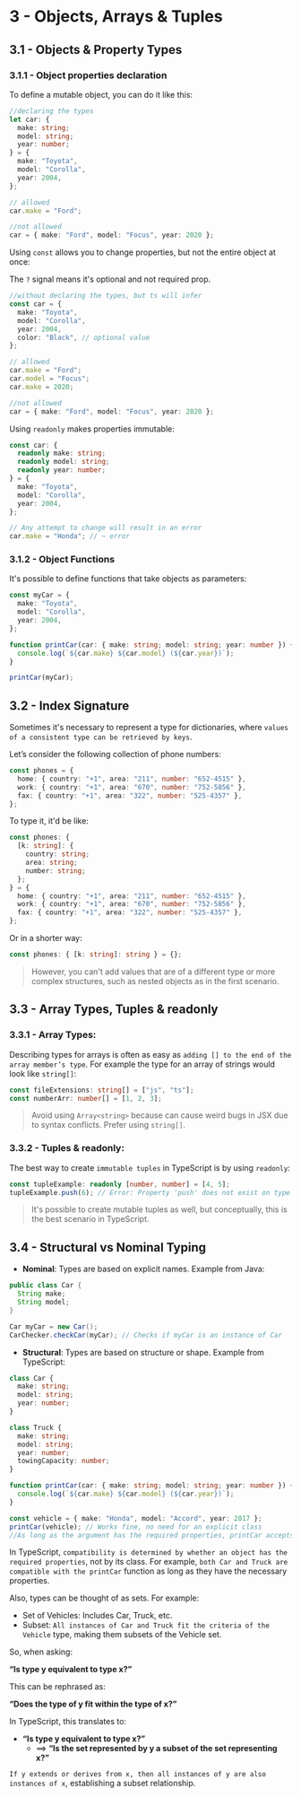 # 3 - Objects, Arrays & Tuples

## 3.1 - Objects & Property Types

### 3.1.1 - Object properties declaration

To define a mutable object, you can do it like this:

```ts
//declaring the types
let car: {
  make: string;
  model: string;
  year: number;
} = {
  make: "Toyota",
  model: "Corolla",
  year: 2004,
};

// allowed
car.make = "Ford";

//not allowed
car = { make: "Ford", model: "Focus", year: 2020 };
```

Using `const` allows you to change properties, but not the entire object at once:

The `?` signal means it's optional and not required prop.

```ts
//without declaring the types, but ts will infer
const car = {
  make: "Toyota",
  model: "Corolla",
  year: 2004,
  color: "Black", // optional value
};

// allowed
car.make = "Ford";
car.model = "Focus";
car.make = 2020;

//not allowed
car = { make: "Ford", model: "Focus", year: 2020 };
```

Using `readonly` makes properties immutable:

```ts
const car: {
  readonly make: string;
  readonly model: string;
  readonly year: number;
} = {
  make: "Toyota",
  model: "Corolla",
  year: 2004,
};

// Any attempt to change will result in an error
car.make = "Honda"; // ~ error
```

### 3.1.2 - Object Functions

It's possible to define functions that take objects as parameters:

```ts
const myCar = {
  make: "Toyota",
  model: "Corolla",
  year: 2004,
};

function printCar(car: { make: string; model: string; year: number }) {
  console.log(`${car.make} ${car.model} (${car.year})`);
}

printCar(myCar);
```

## 3.2 - Index Signature

Sometimes it's necessary to represent a type for dictionaries, where `values of a consistent type can be retrieved by keys`.

Let’s consider the following collection of phone numbers:

```ts
const phones = {
  home: { country: "+1", area: "211", number: "652-4515" },
  work: { country: "+1", area: "670", number: "752-5856" },
  fax: { country: "+1", area: "322", number: "525-4357" },
};
```

To type it, it'd be like:

```ts
const phones: {
  [k: string]: {
    country: string;
    area: string;
    number: string;
  };
} = {
  home: { country: "+1", area: "211", number: "652-4515" },
  work: { country: "+1", area: "670", number: "752-5856" },
  fax: { country: "+1", area: "322", number: "525-4357" },
};
```

Or in a shorter way:

```ts
const phones: { [k: string]: string } = {};
```

> However, you can't add values that are of a different type or more complex structures, such as nested objects as in the first scenario.

## 3.3 - Array Types, Tuples & readonly

### 3.3.1 - Array Types:

Describing types for arrays is often as easy as `adding [] to the end of the array member’s type`. For example the type for an array of strings would look like `string[]`:

```ts
const fileExtensions: string[] = ["js", "ts"];
const numberArr: number[] = [1, 2, 3];
```

> Avoid using `Array<string>` because can cause weird bugs in JSX due to syntax conflicts. Prefer using `string[]`.

### 3.3.2 - Tuples & readonly:

The best way to create `immutable tuples` in TypeScript is by using `readonly`:

```ts
const tupleExample: readonly [number, number] = [4, 5];
tupleExample.push(6); // Error: Property 'push' does not exist on type 'readonly [number, number]'.
```

> It's possible to create mutable tuples as well, but conceptually, this is the best scenario in TypeScript.

## 3.4 - Structural vs Nominal Typing

- **Nominal**: Types are based on explicit names. Example from Java:

```java
public class Car {
  String make;
  String model;
}

Car myCar = new Car();
CarChecker.checkCar(myCar); // Checks if myCar is an instance of Car
```

- **Structural**: Types are based on structure or shape. Example from TypeScript:

```ts
class Car {
  make: string;
  model: string;
  year: number;
}

class Truck {
  make: string;
  model: string;
  year: number;
  towingCapacity: number;
}

function printCar(car: { make: string; model: string; year: number }) {
  console.log(`${car.make} ${car.model} (${car.year})`);
}

const vehicle = { make: "Honda", model: "Accord", year: 2017 };
printCar(vehicle); // Works fine, no need for an explicit class
//As long as the argument has the required properties, printCar accepts it.
```

In TypeScript, `compatibility is determined by whether an object has the required properties`, not by its class. For example, `both Car and Truck are compatible with the printCar` function as long as they have the necessary properties.

Also, types can be thought of as sets. For example:

- Set of Vehicles: Includes Car, Truck, etc.
- Subset: `All instances of Car and Truck fit the criteria of the Vehicle` type, making them subsets of the Vehicle set.

So, when asking:

**“Is type y equivalent to type x?”**

This can be rephrased as:

**“Does the type of y fit within the type of x?”**

In TypeScript, this translates to:

- **“Is type y equivalent to type x?”** 
  - ⟹ **“Is the set represented by y a subset of the set representing x?”**

`If y extends or derives from x, then all instances of y are also instances of x`, establishing a subset relationship.
